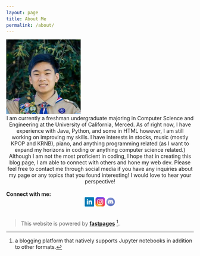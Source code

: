 ```yaml
---
layout: page
title: About Me
permalink: /about/
---
```

<style>
    div.container {
      display:inline-block;
    }
</style>

<div class="container">
  <img src="/images/1639620595159.jpg" class="center">
</div>

<div style="text-align: center">I am currently a freshman undergraduate majoring in Computer Science and Engineering at the University of California, Merced.
As of right now, I have experience with Java, Python, and some in HTML however, I am still working on improving my skills. I have interests
in stocks, music (mostly KPOP and KRNB), piano, and anything programming related (as I want to expand my horizons in coding or 
anything computer science related.) Although I am not the most proficient in coding, I hope that in creating this blog page,
I am able to connect with others and hone my web dev. Please feel free to contact me through social media if you have any inquiries about my page
or any topics that you found interesting! I would love to hear your perspective!</div> 

<br>
<b>Connect with me:</b></div>

<center>
<div class="container">
  <a href="https://www.linkedin.com/in/alberthoo/"><img src="/images/58e91afdeb97430e81906504.png" width="25" height="25" class="center"></a>
</div>
<div class="container">
  <a href="https://https://www.instagram.com/albrthoo/"><img src="/images/instagram-new-flat.png" width="25" height="25" class="center"></a>
</div>
<div class="container">
  <a href="https://www.discordapp.com/users/384835156503953410/"><img src="/images/discord-logo-logodownload-download-logotipos-1.png" width="25" height="25" class="center"></a>
</div>
</center>
    
<br>

> This website is powered by **[fastpages](https://github.com/fastai/fastpages)** [^1].

[^1]:a blogging platform that natively supports Jupyter notebooks in addition to other formats.
